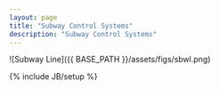 ```yaml
---
layout: page
title: "Subway Control Systems"
description: "Subway Control Systems"
---
```


![Subway Line]({{ BASE_PATH }}/assets/figs/sbwl.png)


{% include JB/setup %}
